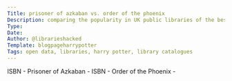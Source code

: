 ```yaml
---
Title: prisoner of azkaban vs. order of the phoenix
Description: comparing the popularity in UK public libraries of the best and worst harry potter novels.
Type:
Date:
Author: @librarieshacked
Template: blogpageharrypotter
Tags: open data, libraries, harry potter, library catalogues
---
```


ISBN - Prisoner of Azkaban - 
ISBN - Order of the Phoenix - 
